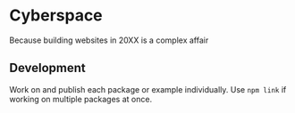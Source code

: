 # Cyberspace

Because building websites in 20XX is a complex affair

## Development

Work on and publish each package or example individually. Use `npm link` if
working on multiple packages at once.
